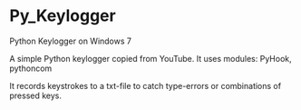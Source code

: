 Py_Keylogger
============

Python Keylogger on Windows 7

A simple Python keylogger copied from YouTube.
It uses modules: PyHook, pythoncom

It records keystrokes to a txt-file to catch type-errors or combinations of pressed keys.